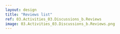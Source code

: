 ```yaml
---
layout: design
title: "Reviews list"
ref: 03.Activities_03.Discussions_b.Reviews
image: 03.Activities_03.Discussions_b.Reviews.png
---
```

